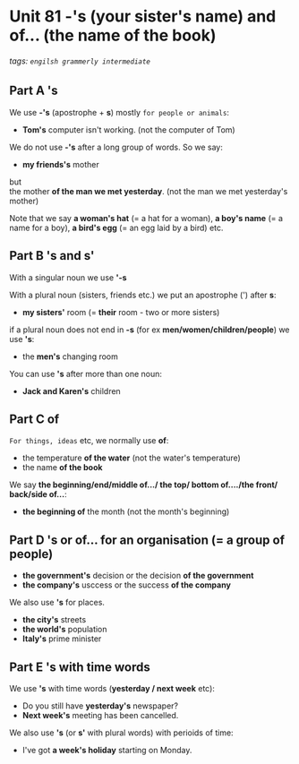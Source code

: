 # Unit 81 -'s (**your sister's** name) and **of**... (the name **of the book**)

###### tags: `engilsh grammerly intermediate`

## Part A 's

We use **-'s** (apostrophe + **s**) mostly `for people or animals`:

- **Tom's** computer isn't working. (not the computer of Tom)

We do not use **-'s** after a long group of words. So we say:

- **my friends's** mother

but  
the mother **of the man we met yesterday**. (not the man we met yesterday's mother)

Note that we say **a woman's hat** (= a hat for a woman), **a boy's name** (= a name for a boy), **a bird's egg** (= an egg laid by a bird) etc.

## Part B 's and s'

With a singular noun we use **'-s**

With a plural noun (sisters, friends etc.) we put an apostrophe (') after **s**:

- **my sisters'** room (= **their** room - two or more sisters)

if a plural noun does not end in **-s** (for ex **men/women/children/people**) we use **'s**:

- the **men's** changing room

You can use **'s** after more than one noun:

- **Jack and Karen's** children

## Part C of

`For things, ideas` etc, we normally use **of**:

- the temperature **of the water** (not the water's temperature)
- the name **of the book**

We say **the beginning/end/middle of.../ the top/ bottom of..../the front/ back/side of...**:

- **the beginning of** the month (not the month's beginning)

## Part D 's or of... for an organisation (= a group of people)

- **the government's** decision or the decision **of the government**
- **the company's** usccess or the success **of the company**

We also use **'s** for places.

- **the city's** streets
- **the world's** population
- **Italy's** prime minister

## Part E 's with time words

We use **'s** with time words (**yesterday / next week** etc):

- Do you still have **yesterday's** newspaper?
- **Next week's** meeting has been cancelled.

We also use **'s** (or **s'** with plural words) with perioids of time:

- I've got **a week's holiday** starting on Monday.
